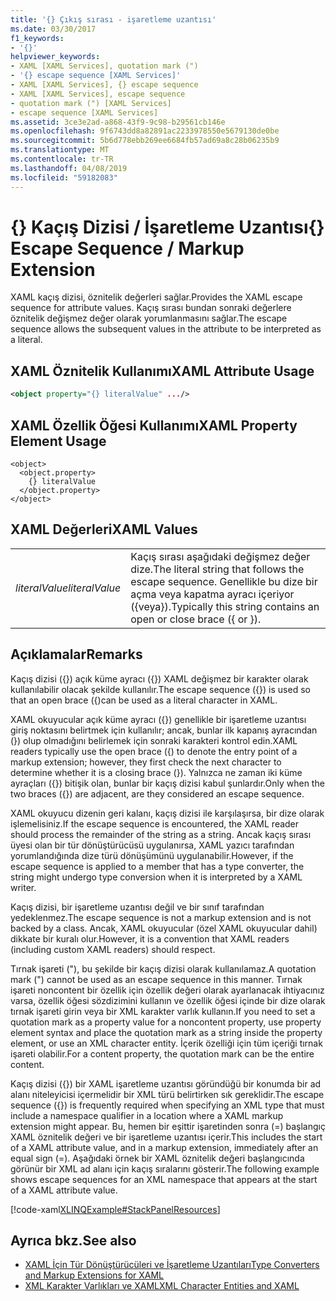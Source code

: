 ```yaml
---
title: '{} Çıkış sırası - işaretleme uzantısı'
ms.date: 03/30/2017
f1_keywords:
- '{}'
helpviewer_keywords:
- XAML [XAML Services], quotation mark (")
- '{} escape sequence [XAML Services]'
- XAML [XAML Services], {} escape sequence
- XAML [XAML Services], escape sequence
- quotation mark (") [XAML Services]
- escape sequence [XAML Services]
ms.assetid: 3ce3e2ad-a868-43f9-9c98-b29561cb146e
ms.openlocfilehash: 9f6743dd8a82891ac2233978550e5679130de0be
ms.sourcegitcommit: 5b6d778ebb269ee6684fb57ad69a8c28b06235b9
ms.translationtype: MT
ms.contentlocale: tr-TR
ms.lasthandoff: 04/08/2019
ms.locfileid: "59182083"
---
```

# <a name="-escape-sequence--markup-extension"></a><span data-ttu-id="7931b-102">{} Kaçış Dizisi / İşaretleme Uzantısı</span><span class="sxs-lookup"><span data-stu-id="7931b-102">{} Escape Sequence / Markup Extension</span></span>
<span data-ttu-id="7931b-103">XAML kaçış dizisi, öznitelik değerleri sağlar.</span><span class="sxs-lookup"><span data-stu-id="7931b-103">Provides the XAML escape sequence for attribute values.</span></span> <span data-ttu-id="7931b-104">Kaçış sırası bundan sonraki değerlere öznitelik değişmez değer olarak yorumlanmasını sağlar.</span><span class="sxs-lookup"><span data-stu-id="7931b-104">The escape sequence allows the subsequent values in the attribute to be interpreted as a literal.</span></span>  
  
## <a name="xaml-attribute-usage"></a><span data-ttu-id="7931b-105">XAML Öznitelik Kullanımı</span><span class="sxs-lookup"><span data-stu-id="7931b-105">XAML Attribute Usage</span></span>  
  
```xml  
<object property="{} literalValue" .../>  
```  
  
## <a name="xaml-property-element-usage"></a><span data-ttu-id="7931b-106">XAML Özellik Öğesi Kullanımı</span><span class="sxs-lookup"><span data-stu-id="7931b-106">XAML Property Element Usage</span></span>  
  
```  
<object>  
  <object.property>  
    {} literalValue  
  </object.property>  
</object>  
```  
  
## <a name="xaml-values"></a><span data-ttu-id="7931b-107">XAML Değerleri</span><span class="sxs-lookup"><span data-stu-id="7931b-107">XAML Values</span></span>  
  
|||  
|-|-|  
|*<span data-ttu-id="7931b-108">literalValue</span><span class="sxs-lookup"><span data-stu-id="7931b-108">literalValue</span></span>*|<span data-ttu-id="7931b-109">Kaçış sırası aşağıdaki değişmez değer dize.</span><span class="sxs-lookup"><span data-stu-id="7931b-109">The literal string that follows the escape sequence.</span></span> <span data-ttu-id="7931b-110">Genellikle bu dize bir açma veya kapatma ayracı içeriyor ({veya}).</span><span class="sxs-lookup"><span data-stu-id="7931b-110">Typically this string contains an open or close brace ({ or }).</span></span>|  
  
## <a name="remarks"></a><span data-ttu-id="7931b-111">Açıklamalar</span><span class="sxs-lookup"><span data-stu-id="7931b-111">Remarks</span></span>  
 <span data-ttu-id="7931b-112">Kaçış dizisi ({}) açık küme ayracı ({}) XAML değişmez bir karakter olarak kullanılabilir olacak şekilde kullanılır.</span><span class="sxs-lookup"><span data-stu-id="7931b-112">The escape sequence ({}) is used so that an open brace ({)can be used as a literal character in XAML.</span></span>  
  
 <span data-ttu-id="7931b-113">XAML okuyucular açık küme ayracı ({}) genellikle bir işaretleme uzantısı giriş noktasını belirtmek için kullanılır; ancak, bunlar ilk kapanış ayracından (}) olup olmadığını belirlemek için sonraki karakteri kontrol edin.</span><span class="sxs-lookup"><span data-stu-id="7931b-113">XAML readers typically use the open brace ({) to denote the entry point of a markup extension; however, they first check the next character to determine whether it is a closing brace (}).</span></span> <span data-ttu-id="7931b-114">Yalnızca ne zaman iki küme ayraçları ({}) bitişik olan, bunlar bir kaçış dizisi kabul şunlardır.</span><span class="sxs-lookup"><span data-stu-id="7931b-114">Only when the two braces ({}) are adjacent, are they considered an escape sequence.</span></span>  
  
 <span data-ttu-id="7931b-115">XAML okuyucu dizenin geri kalanı, kaçış dizisi ile karşılaşırsa, bir dize olarak işlemelisiniz.</span><span class="sxs-lookup"><span data-stu-id="7931b-115">If the escape sequence is encountered, the XAML reader should process the remainder of the string as a string.</span></span> <span data-ttu-id="7931b-116">Ancak kaçış sırası üyesi olan bir tür dönüştürücüsü uygulanırsa, XAML yazıcı tarafından yorumlandığında dize türü dönüşümünü uygulanabilir.</span><span class="sxs-lookup"><span data-stu-id="7931b-116">However, if the escape sequence is applied to a member that has a type converter, the string might undergo type conversion when it is interpreted by a XAML writer.</span></span>  
  
 <span data-ttu-id="7931b-117">Kaçış dizisi, bir işaretleme uzantısı değil ve bir sınıf tarafından yedeklenmez.</span><span class="sxs-lookup"><span data-stu-id="7931b-117">The escape sequence is not a markup extension and is not backed by a class.</span></span> <span data-ttu-id="7931b-118">Ancak, XAML okuyucular (özel XAML okuyucular dahil) dikkate bir kuralı olur.</span><span class="sxs-lookup"><span data-stu-id="7931b-118">However, it is a convention that XAML readers (including custom XAML readers) should respect.</span></span>  
  
 <span data-ttu-id="7931b-119">Tırnak işareti ("), bu şekilde bir kaçış dizisi olarak kullanılamaz.</span><span class="sxs-lookup"><span data-stu-id="7931b-119">A quotation mark (") cannot be used as an escape sequence in this manner.</span></span> <span data-ttu-id="7931b-120">Tırnak işareti noncontent bir özellik için özellik değeri olarak ayarlanacak ihtiyacınız varsa, özellik öğesi sözdizimini kullanın ve özellik öğesi içinde bir dize olarak tırnak işareti girin veya bir XML karakter varlık kullanın.</span><span class="sxs-lookup"><span data-stu-id="7931b-120">If you need to set a quotation mark as a property value for a noncontent property, use property element syntax and place the quotation mark as a string inside the property element, or use an XML character entity.</span></span> <span data-ttu-id="7931b-121">İçerik özelliği için tüm içeriği tırnak işareti olabilir.</span><span class="sxs-lookup"><span data-stu-id="7931b-121">For a content property, the quotation mark can be the entire content.</span></span>  
  
 <span data-ttu-id="7931b-122">Kaçış dizisi ({}) bir XAML işaretleme uzantısı göründüğü bir konumda bir ad alanı niteleyicisi içermelidir bir XML türü belirtirken sık gereklidir.</span><span class="sxs-lookup"><span data-stu-id="7931b-122">The escape sequence ({}) is frequently required when specifying an XML type that must include a namespace qualifier in a location where a XAML markup extension might appear.</span></span> <span data-ttu-id="7931b-123">Bu, hemen bir eşittir işaretinden sonra (=) başlangıç XAML öznitelik değeri ve bir işaretleme uzantısı içerir.</span><span class="sxs-lookup"><span data-stu-id="7931b-123">This includes the start of a XAML attribute value, and in a markup extension, immediately after an equal sign (=).</span></span> <span data-ttu-id="7931b-124">Aşağıdaki örnek bir XAML öznitelik değeri başlangıcında görünür bir XML ad alanı için kaçış sıralarını gösterir.</span><span class="sxs-lookup"><span data-stu-id="7931b-124">The following example shows escape sequences for an XML namespace that appears at the start of a XAML attribute value.</span></span>  
  
 [!code-xaml[XLINQExample#StackPanelResources](~/samples/snippets/csharp/VS_Snippets_Wpf/XLinqExample/CSharp/Window1.xaml#stackpanelresources)]  
  
## <a name="see-also"></a><span data-ttu-id="7931b-125">Ayrıca bkz.</span><span class="sxs-lookup"><span data-stu-id="7931b-125">See also</span></span>

- [<span data-ttu-id="7931b-126">XAML İçin Tür Dönüştürücüleri ve İşaretleme Uzantıları</span><span class="sxs-lookup"><span data-stu-id="7931b-126">Type Converters and Markup Extensions for XAML</span></span>](type-converters-and-markup-extensions-for-xaml.md)
- [<span data-ttu-id="7931b-127">XML Karakter Varlıkları ve XAML</span><span class="sxs-lookup"><span data-stu-id="7931b-127">XML Character Entities and XAML</span></span>](xml-character-entities-and-xaml.md)
